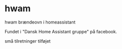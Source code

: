 # hwam
hwam brændeovn i homeassistant

Fundet i "Dansk Home Assistant gruppe" på facebook.

små tilretninger tilføjet
